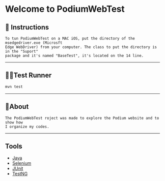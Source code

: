# Welcome to PodiumWebTest

## 📃 Instructions
```
To tun PodiumWebTest on a MAC iOS, put the directory of the msedgedriver.exe (Microsft
Edge WebDriver) from your computer. The class to put the directory is in the "Suport"
package and it's named "BaseTest", it's located on the 14 line.
```
---
## 🏃‍♂️Test Runner
```sh
mvn test
```
---
## 📖About
```
The PodiumWebTest roject was made to explore the Podium website and to show how
I organize my codes.
```
---
## Tools

 - [Java](https://www.java.com/)
 - [Selenium](https://www.selenium.dev/)
 - [JUnit](https://junit.org/)
 - [TestNG](https://testng.org/doc/)